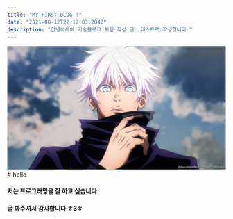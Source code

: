 ```yaml
---
title: "MY FIRST BLOG !"
date: "2021-08-12T22:12:03.284Z"
description: "안녕하세여 기술블로그 처음 작성 글. 테스트로 작성합니다."
---
```



<img src="gojo.jpg" alt=" *꧁고죠 사토루꧂*" >

<br>
# hello

#### 저는 프로그래밍을 잘 하고 싶습니다.
#### 글 봐주셔서 감사합니다 ㅎ3ㅎ
